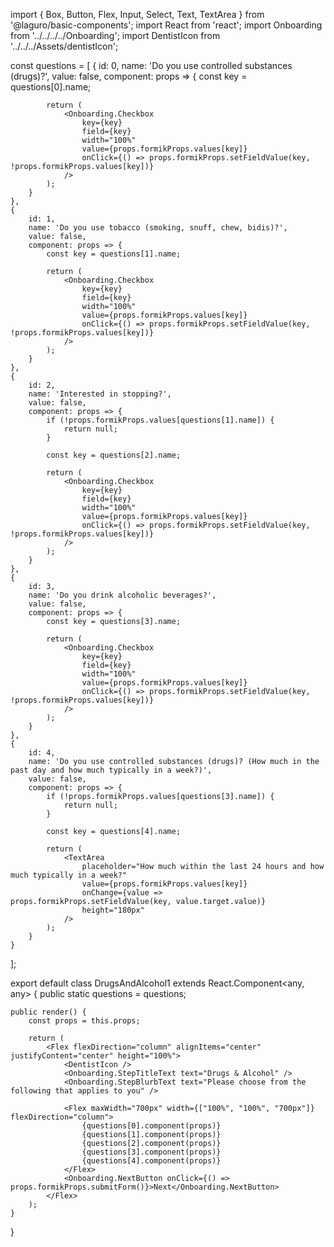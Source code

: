 import { Box, Button, Flex, Input, Select, Text, TextArea } from '@laguro/basic-components';
import React from 'react';
import Onboarding from '../../../../Onboarding';
import DentistIcon from '../../../Assets/dentistIcon';

const questions = [
    {
        id: 0,
        name: 'Do you use controlled substances (drugs)?',
        value: false,
        component: props => {
            const key = questions[0].name;

            return (
                <Onboarding.Checkbox
                    key={key}
                    field={key}
                    width="100%"
                    value={props.formikProps.values[key]}
                    onClick={() => props.formikProps.setFieldValue(key, !props.formikProps.values[key])}
                />
            );
        }
    },
    {
        id: 1,
        name: 'Do you use tobacco (smoking, snuff, chew, bidis)?',
        value: false,
        component: props => {
            const key = questions[1].name;

            return (
                <Onboarding.Checkbox
                    key={key}
                    field={key}
                    width="100%"
                    value={props.formikProps.values[key]}
                    onClick={() => props.formikProps.setFieldValue(key, !props.formikProps.values[key])}
                />
            );
        }
    },
    {
        id: 2,
        name: 'Interested in stopping?',
        value: false,
        component: props => {
            if (!props.formikProps.values[questions[1].name]) {
                return null;
            }

            const key = questions[2].name;

            return (
                <Onboarding.Checkbox
                    key={key}
                    field={key}
                    width="100%"
                    value={props.formikProps.values[key]}
                    onClick={() => props.formikProps.setFieldValue(key, !props.formikProps.values[key])}
                />
            );
        }
    },
    {
        id: 3,
        name: 'Do you drink alcoholic beverages?',
        value: false,
        component: props => {
            const key = questions[3].name;

            return (
                <Onboarding.Checkbox
                    key={key}
                    field={key}
                    width="100%"
                    value={props.formikProps.values[key]}
                    onClick={() => props.formikProps.setFieldValue(key, !props.formikProps.values[key])}
                />
            );
        }
    },
    {
        id: 4,
        name: 'Do you use controlled substances (drugs)? (How much in the past day and how much typically in a week?)',
        value: false,
        component: props => {
            if (!props.formikProps.values[questions[3].name]) {
                return null;
            }

            const key = questions[4].name;

            return (
                <TextArea
                    placeholder="How much within the last 24 hours and how much typically in a week?"
                    value={props.formikProps.values[key]}
                    onChange={value => props.formikProps.setFieldValue(key, value.target.value)}
                    height="180px"
                />
            );
        }
    }
];

export default class DrugsAndAlcohol1 extends React.Component<any, any> {
    public static questions = questions;

    public render() {
        const props = this.props;

        return (
            <Flex flexDirection="column" alignItems="center" justifyContent="center" height="100%">
                <DentistIcon />
                <Onboarding.StepTitleText text="Drugs & Alcohol" />
                <Onboarding.StepBlurbText text="Please choose from the following that applies to you" />

                <Flex maxWidth="700px" width={["100%", "100%", "700px"]} flexDirection="column">
                    {questions[0].component(props)}
                    {questions[1].component(props)}
                    {questions[2].component(props)}
                    {questions[3].component(props)}
                    {questions[4].component(props)}
                </Flex>
                <Onboarding.NextButton onClick={() => props.formikProps.submitForm()}>Next</Onboarding.NextButton>
            </Flex>
        );
    }
}
